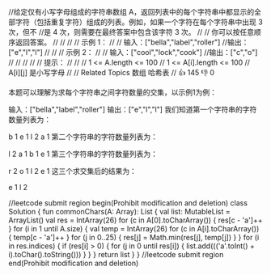 //给定仅有小写字母组成的字符串数组 A，返回列表中的每个字符串中都显示的全部字符（包括重复字符）组成的列表。例如，如果一个字符在每个字符串中出现 3 次，但不
//是 4 次，则需要在最终答案中包含该字符 3 次。 
//
// 你可以按任意顺序返回答案。 
//
// 
//
// 示例 1： 
//
// 输入：["bella","label","roller"]
//输出：["e","l","l"]
// 
//
// 示例 2： 
//
// 输入：["cool","lock","cook"]
//输出：["c","o"]
// 
//
// 
//
// 提示： 
//
// 
// 1 <= A.length <= 100 
// 1 <= A[i].length <= 100 
// A[i][j] 是小写字母 
// 
// Related Topics 数组 哈希表 
// 👍 145 👎 0

本题可以理解为求每个字符串之间字符数量的交集，以示例1为例：

输入：["bella","label","roller"]
输出：["e","l","l"]
我们知道第一个字符串的字符数量列表为：

b 1
e 1
l 2
a 1
第二个字符串的字符数量列表为：

l 2
a 1
b 1
e 1
第三个字符串的字符数量列表为：

r 2
o 1
l 2
e 1
这三个求交集后的结果为：

e 1
l 2

//leetcode submit region begin(Prohibit modification and deletion)
class Solution {
    fun commonChars(A: Array<String>): List<String> {
        val list: MutableList<String> = ArrayList()
        val res = IntArray(26)
        for (c in A[0].toCharArray()) {
            res[c - 'a']++
        }
        for (i in 1 until A.size) {
            val temp = IntArray(26)
            for (c in A[i].toCharArray()) {
                temp[c - 'a']++
            }
            for (j in 0..25) {
                res[j] = Math.min(res[j], temp[j])
            }
        }
        for (i in res.indices) {
            if (res[i] > 0) {
                for (j in 0 until res[i]) {
                    list.add((('a'.toInt() + i).toChar().toString()))
                }
            }
        }
        return list
    }
}
//leetcode submit region end(Prohibit modification and deletion)

